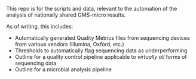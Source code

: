 This repo is for the scripts and data, relevant to the automation of the analysis of nationally shared GMS-micro results.


As of writing, this includes:

* Automatically generated Quality Metrics files from sequencing devices from various vendors (Illumina, Oxford, etc.)
* Thresholds to automatically flag sequencing data as underperforming
* Outline for a quality control pipeline applicable to _virtually all_ forms of sequencing data
* Outline for a microbial analysis pipeline
